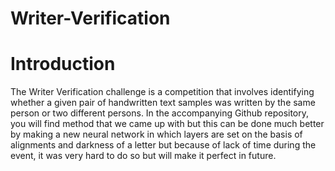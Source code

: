 # Writer-Verification
# Introduction
The Writer Verification challenge is a competition that involves identifying whether a given pair of handwritten text samples was written by the same person or two different persons. In the accompanying Github repository, you will find method that we came up with but this can be done much better by making a new neural network in which layers are set on the basis of alignments and darkness of a letter but because of lack of time during the event, it was very hard to do so but will make it perfect in future. 
